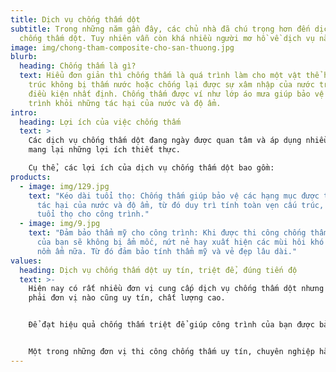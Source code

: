 ```yaml
---
title: Dịch vụ chống thấm dột
subtitle: Trong những năm gần đây, các chủ nhà đã chú trọng hơn đến dịch vụ
  chống thấm dột. Tuy nhiên vẫn còn khá nhiều người mơ hồ về dịch vụ này.
image: img/chong-tham-composite-cho-san-thuong.jpg
blurb:
  heading: Chống thấm là gì?
  text: Hiểu đơn giản thì chống thấm là quá trình làm cho một vật thể hoặc một cấu
    trúc không bị thấm nước hoặc chống lại được sự xâm nhập của nước trong các
    điều kiện nhất định. Chống thấm được ví như lớp áo mưa giúp bảo vệ công
    trình khỏi những tác hại của nước và độ ẩm.
intro:
  heading: Lợi ích của việc chống thấm
  text: >
    Các dịch vụ chống thấm dột đang ngày được quan tâm và áp dụng nhiều vì chúng
    mang lại những lợi ích thiết thực.

    Cụ thể, các lợi ích của dịch vụ chống thấm dột bao gồm:
products:
  - image: img/129.jpg
    text: "Kéo dài tuổi thọ: Chống thấm giúp bảo vệ các hạng mục được thi công khỏi
      tác hại của nước và độ ẩm, từ đó duy trì tính toàn vẹn cấu trúc, làm tăng
      tuổi thọ cho công trình."
  - image: img/9.jpg
    text: "Đảm bảo thẩm mỹ cho công trình: Khi được thi công chống thấm, công trình
      của bạn sẽ không bị ẩm mốc, nứt nẻ hay xuất hiện các mùi hôi khó chịu do
      nồm ẩm nữa. Từ đó đảm bảo tính thẩm mỹ và vẻ đẹp lâu dài."
values:
  heading: Dịch vụ chống thấm dột uy tín, triệt để, đúng tiến độ
  text: >-
    Hiện nay có rất nhiều đơn vị cung cấp dịch vụ chống thấm dột nhưng không
    phải đơn vị nào cũng uy tín, chất lượng cao. 


    Để đạt hiệu quả chống thấm triệt để giúp công trình của bạn được bảo vệ tốt nhất, các gia chủ phải chọn những dịch vụ chống thấm dột chuyên nghiệp có nhiều năm kinh nghiệm, áp dụng kỹ thuật chống thấm phù hợp. 


    Một trong những đơn vị thi công chống thấm uy tín, chuyên nghiệp hàng đầu hiện nay chính là Công ty Chống thấm Thành Tâm. Sở hữu đội ngũ nhân viên lành nghề và áp dụng công nghệ chống thấm mới nhất.
---
```

